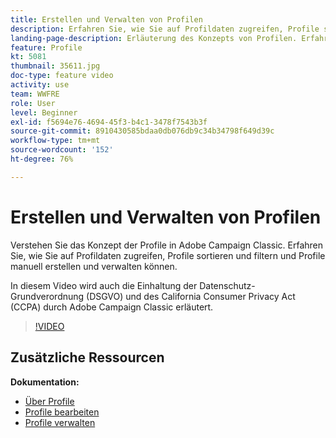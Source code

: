 ```yaml
---
title: Erstellen und Verwalten von Profilen
description: Erfahren Sie, wie Sie auf Profildaten zugreifen, Profile sortieren und filtern sowie Profile manuell erstellen und verwalten können. Machen Sie sich mit den Anforderungen zur Einhaltung der Datenschutz-Grundverordnung (DSGVO) und des California Consumer Privacy Act (CCPA) vertraut.
landing-page-description: Erläuterung des Konzepts von Profilen. Erfahren Sie, wie Sie auf Profildaten zugreifen, Profile sortieren und filtern und Profile manuell erstellen und verwalten können. Erfahren Sie mehr über die DSGVO und CCPA.
feature: Profile
kt: 5081
thumbnail: 35611.jpg
doc-type: feature video
activity: use
team: WWFRE
role: User
level: Beginner
exl-id: f5694e76-4694-45f3-b4c1-3478f7543b3f
source-git-commit: 8910430585bdaa0db076db9c34b34798f649d39c
workflow-type: tm+mt
source-wordcount: '152'
ht-degree: 76%

---
```


# Erstellen und Verwalten von Profilen

Verstehen Sie das Konzept der Profile in Adobe Campaign Classic. Erfahren Sie, wie Sie auf Profildaten zugreifen, Profile sortieren und filtern und Profile manuell erstellen und verwalten können.

In diesem Video wird auch die Einhaltung der Datenschutz-Grundverordnung (DSGVO) und des California Consumer Privacy Act (CCPA) durch Adobe Campaign Classic erläutert.

>[!VIDEO](https://video.tv.adobe.com/v/35611?quality=12)

## Zusätzliche Ressourcen

**Dokumentation:**

* [Über Profile](https://experienceleague.adobe.com/docs/campaign-classic/using/getting-started/profile-management/about-profiles.html?lang=en)
* [Profile bearbeiten](https://experienceleague.adobe.com/docs/campaign-classic/using/getting-started/profile-management/editing-a-profile.html?lang=en)
* [Profile verwalten](https://experienceleague.adobe.com/docs/campaign-classic/using/getting-started/profile-management/adding-profiles.html?lang=en)

